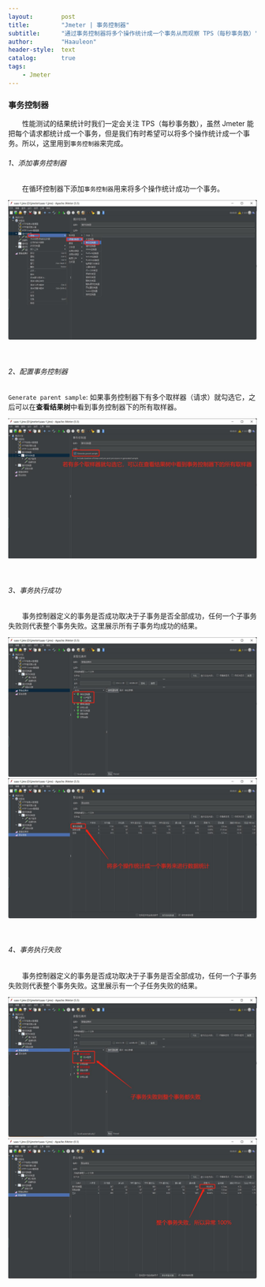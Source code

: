 ```yaml
---
layout:        post
title:         "Jmeter | 事务控制器"
subtitle:      "通过事务控制器将多个操作统计成一个事务从而观察 TPS（每秒事务数）"
author:        "Haauleon"
header-style:  text
catalog:       true
tags:
    - Jmeter
---
```



### 事务控制器
&emsp;&emsp;性能测试的结果统计时我们一定会关注 TPS（每秒事务数），虽然 Jmeter 能把每个请求都统计成一个事务，但是我们有时希望可以将多个操作统计成一个事务。所以，这里用到`事务控制器`来完成。

###### 1、添加事务控制器
&emsp;&emsp;在循环控制器下添加`事务控制器`用来将多个操作统计成功一个事务。            

![](\img\in-post\post-jmeter\2022-09-19-jmeter-tps-1.jpg) 

<br>

###### 2、配置事务控制器
`Generate parent sample`: 如果事务控制器下有多个取样器（请求）就勾选它，之后可以在**查看结果树**中看到事务控制器下的所有取样器。    

![](\img\in-post\post-jmeter\2022-09-19-jmeter-tps-2.jpg) 

<br>

###### 3、事务执行成功
&emsp;&emsp;事务控制器定义的事务是否成功取决于子事务是否全部成功，任何一个子事务失败则代表整个事务失败。这里展示所有子事务均成功的结果。                

![](\img\in-post\post-jmeter\2022-09-19-jmeter-tps-3.jpg) 
![](\img\in-post\post-jmeter\2022-09-19-jmeter-tps-4.jpg) 

<br>

###### 4、事务执行失败
&emsp;&emsp;事务控制器定义的事务是否成功取决于子事务是否全部成功，任何一个子事务失败则代表整个事务失败。这里展示有一个子任务失败的结果。       

![](\img\in-post\post-jmeter\2022-09-19-jmeter-tps-5.jpg) 
![](\img\in-post\post-jmeter\2022-09-19-jmeter-tps-6.jpg) 